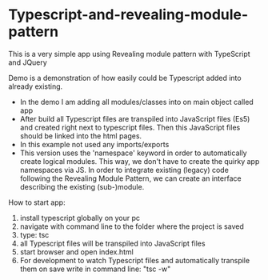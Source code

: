 # Typescript-and-revealing-module-pattern

This is a very simple app using Revealing module pattern with TypeScript and JQuery

Demo is a demonstration of how easily could be Typescript added into already existing.

- In the demo I am adding all modules/classes into on main object called app
- After build all Typescript files are transpiled into JavaScript files (Es5) and created
  right next to typescript files. Then this JavaScript files should be linked into the html pages.
- In this example not used any imports/exports
- This version uses the 'namespace' keyword in order to automatically create logical modules. This 
  way, we don't have to create the quirky app namespaces via JS. In order to integrate existing (legacy)
  code following the Revealing Module Pattern, we can create an interface describing the existing (sub-)module.

How to start app:
1. install typescript globally on your pc
2. navigate with command line to the folder where the project is saved
3. type: tsc
4. all Typescript files will be transpiled into JavaScript files
5. start browser and open index.html
6. For development to watch Typescript files and automatically transpile them on save write in command line: "tsc -w"
